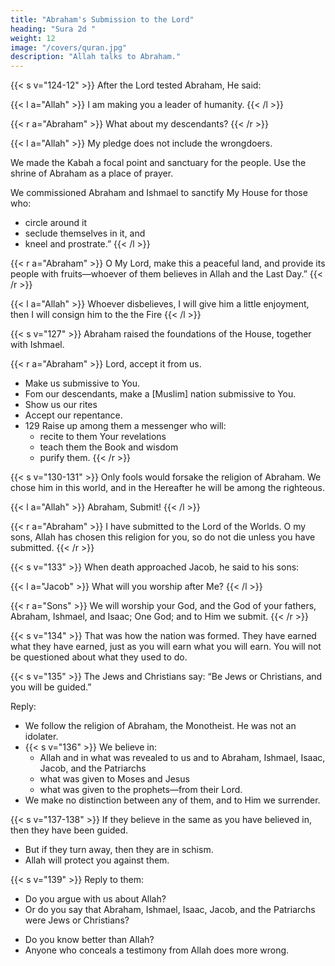 ```yaml
---
title: "Abraham's Submission to the Lord"
heading: "Sura 2d "
weight: 12
image: "/covers/quran.jpg"
description: "Allah talks to Abraham."
---
```



{{< s v="124-12" >}} After the Lord tested Abraham, He said:

{{< l a="Allah" >}}
I am making you a leader of humanity.
{{< /l >}}

{{< r a="Abraham" >}}
What about my descendants?
{{< /r >}}

{{< l a="Allah" >}}
My pledge does not include the wrongdoers.

We made the Kabah a focal point and sanctuary for the people. Use the shrine of Abraham as a place of prayer.

We commissioned Abraham and Ishmael to sanctify My House for those who:
- circle around it
- seclude themselves in it, and
- kneel and prostrate.”
{{< /l >}}

<!-- 126 -->
{{< r a="Abraham" >}}
O My Lord, make this a peaceful land, and provide its people with fruits—whoever of them believes in Allah and the Last Day.” 
{{< /r >}}

{{< l a="Allah" >}}
Whoever disbelieves, I will give him a little enjoyment, then I will consign him to the the Fire
{{< /l >}}

{{< s v="127" >}} Abraham raised the foundations of the House, together with Ishmael.

{{< r a="Abraham" >}}
Lord, accept it from us.
- Make us submissive to You.
- Fom our descendants, make a [Muslim] nation submissive to You.
- Show us our rites
- Accept our repentance. 
- 129 Raise up among them a messenger who will:
  - recite to them Your revelations
  - teach them the Book and wisdom
  - purify them. 
{{< /r >}}

{{< s v="130-131" >}} Only fools would forsake the religion of Abraham. We chose him in this world, and in the Hereafter he will be among the righteous.

{{< l a="Allah" >}}
Abraham, Submit!
{{< /l >}}

{{< r a="Abraham" >}}
I have submitted to the Lord of the Worlds. O my sons, <!-- and to Jacob --> Allah has chosen this religion for you, so do not die unless you have submitted.
{{< /r >}}

{{< s v="133" >}} When death approached Jacob, he said to his sons:

{{< l a="Jacob" >}}
What will you worship after Me?
{{< /l >}}

{{< r a="Sons" >}}
We will worship your God, and the God of your fathers, Abraham, Ishmael, and Isaac; One God; and to Him we submit.
{{< /r >}}

{{< s v="134" >}} That was how the nation was formed. They have earned what they have earned, just as you will earn what you will earn. You will not be
questioned about what they used to do.

{{< s v="135" >}} The Jews and Christians say: “Be Jews or Christians, and you will be guided.” 

Reply: 
- We follow the religion of Abraham, the Monotheist. He was not an idolater.
- {{< s v="136" >}} We believe in:
  - Allah and in what was revealed to us and to Abraham, Ishmael, Isaac, Jacob, and the Patriarchs
  - what was given to Moses and Jesus
  - what was given to the prophets—from their Lord. 
- We make no distinction between any of them, and to Him we surrender.

{{< s v="137-138" >}} If they believe in the same as you have believed in, then they have been guided. 
- But if they turn away, then they are in schism. 
- Allah will protect you against them.

<!-- 138. Allah’s coloring. And who gives better coloring than Allah? “And we are devoted to Him.” -->

{{< s v="139" >}} Reply to them:
- Do you argue with us about Allah? 
- Or do you say that Abraham, Ishmael, Isaac, Jacob, and the Patriarchs were Jews or Christians?
<!-- , when He is our Lord and your Lord, and We
have our works, and you have your works, and we are sincere to Him?” -->
- Do you know better than Allah?
- Anyone who conceals a testimony from Allah does more wrong.

<!-- 141. That was a community that has passed. To them is what they have earned, and to you is
what you have earned. And you will not be questioned about what they used to do.
 -->
